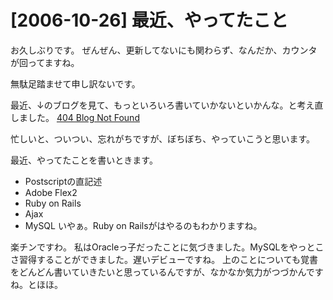 # [2006-10-26] 最近、やってたこと


お久しぶりです。
ぜんぜん、更新してないにも関わらず、なんだか、カウンタが回ってますね。

無駄足踏ませて申し訳ないです。

最近、↓のブログを見て、もっといろいろ書いていかないといかんな。と考え直しました。
<a href="http://blog.livedoor.jp/dankogai/" target="_blank">404 Blog Not Found</a>

忙しいと、ついつい、忘れがちですが、ぼちぼち、やっていこうと思います。

最近、やってたことを書いときます。

* Postscriptの直記述
* Adobe Flex2
* Ruby on Rails
* Ajax
* MySQL
いやぁ。Ruby on Railsがはやるのもわかりますね。

楽チンですわ。
私はOracleっ子だったことに気づきました。MySQLをやっとこさ習得することができました。遅いデビューですね。
上のことについても覚書をどんどん書いていきたいと思っているんですが、なかなか気力がつづかんですね。とほほ。

